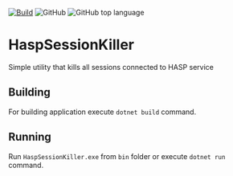 [![Build](https://github.com/VasilyBulygin/HaspSessionKiller/actions/workflows/dotnet.yml/badge.svg)](https://github.com/VasilyBulygin/langley/actions/workflows/dotnet.yml) ![GitHub](https://img.shields.io/github/license/VasilyBulygin/HaspSessionKiller) ![GitHub top language](https://img.shields.io/github/languages/top/VasilyBulygin/HaspSessionKiller)
# HaspSessionKiller
Simple utility that kills all sessions connected to HASP service

## Building
For building application execute `dotnet build` command.

## Running
Run `HaspSessionKiller.exe` from `bin` folder or execute `dotnet run` command.
